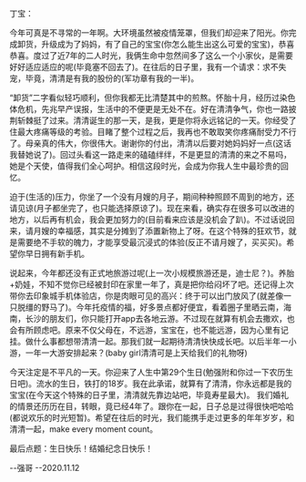 丁宝：

今年可真是不寻常的一年啊。大环境虽然被疫情笼罩，但我们却迎来了阳光。你完成卸货，升级成为了妈妈，有了自己的宝宝(你怎么能生出这么可爱的宝宝)，恭喜恭喜。度过了近7年的二人时光，我俩生命中忽然间多了这么一个小家伙，是需要好好适应适应的呢(毕竟塞不回去了)。在往后的日子里，我有一个请求：求不失宠，毕竟，清清是有我的股份的(军功章有我的一半)。

“卸货”二字看似轻巧顺利，但你我都无比清楚其中的煎熬。怀胎十月，经历过染色体危机，先兆早产误报，生活中的不便更是无处不在。好在清清争气，你也一路披荆斩棘挺了过来。清清诞生的那一天，是我，更是你将永远铭记的一天。你经受了住最大疼痛等级的考验。目睹了整个过程之后，我再也不敢取笑你疼痛耐受力不行了。母亲真的伟大，你很伟大。谢谢你的付出，清清以后要对她妈妈好一点(这话我替她说了)。回过头看这一路走来的磕磕绊绊，不是更显的清清的来之不易吗，她是个天使，值得我们全心呵护。相信这段时光，会成为你我人生中最珍贵的回忆。

迫于(生活的)压力，你坐了一个没有月嫂的月子，期间种种照顾不周到的地方，还请见谅(月子都坐完了，也只能选择原谅了)。现在来看，确实存在很多可以改进的地方，以后再有机会，我会更加努力的(目前看来应该是没机会了趴)。不过话说回来，请月嫂的幸福感，其实是分摊到了添置新物上了呀。在这个特殊的狂欢节，就是需要绝不手软的魄力，才能享受最沉浸式的体验(反正不请月嫂了，买买买)。希望你早日拥有新手机。

说起来，今年都还没有正式地旅游过呢(上一次小规模旅游还是，迪士尼？)。养胎+奶娃，不知不觉你已经被封印在家里一年了，真是把你给闷坏了吧。还记得上次带你去印象城手机体验店，你是肉眼可见的高兴：终于可以出门放风了(就差像一只脱缰的野马了)。今年托疫情的福，好多景点都好便宜，看着圈子里晒云南，海南，长沙的朋友们，你只能打开app去各地云游。不过现在就算有机会去撒欢，也会有所顾虑吧。原来不仅父母在，不远游，宝宝在，也不能远游，因为心里有记挂。做什么事都想带清清一起。那我们就一起期待清清快快成长吧。以后半年一小游，一年一大游安排起来？(baby girl清清可是上天给我们的礼物呀)

今天注定是不平凡的一天。你迎来了人生中第29个生日(勉强附和你过一下农历生日吧)。流水的生日，铁打的18岁。我在此承诺，就算有了清清，你永远都是我的宝宝(在今天这个特殊的日子里，清清就先靠边站吧，毕竟寿星最大)。
我们婚礼的情景还历历在目，转眼，竟已经4年了。跟你在一起，日子总是过得很快吧哈哈(都说欢乐的时光短暂)。希望在往后的时光，我们能携手走过更多的年年岁岁，和清清一起，make every moment count。

最后点题：生日快乐！结婚纪念日快乐！

--强哥
--2020.11.12